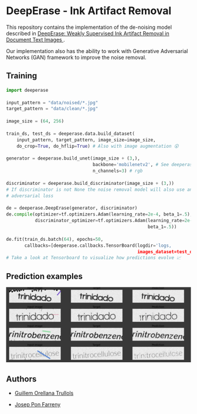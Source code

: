 # DeepErase - Ink Artifact Removal

This repository contains the implementation of the de-noising model described in
[DeepErase: Weakly Supervised Ink Artifact Removal in Document Text Images
](https://arxiv.org/abs/1910.07070).

Our implementation also has the ability to work with Generative Adversarial 
Networks (GAN) framework to improve the noise removal.

## Training

```python
import deeperase

input_pattern = "data/noised/*.jpg"
target_pattern = "data/clean/*.jpg"

image_size = (64, 256)

train_ds, test_ds = deeperase.data.build_dataset(
    input_pattern, target_pattern, image_size=image_size,
    do_crop=True, do_hflip=True) # Also with image augmentation 😲

generator = deeperase.build_unet(image_size + (3,), 
                                 backbone='mobilenetv2', # See deeperase/backbones.py
                                 n_channels=3) # rgb

discriminator = deeperase.build_discriminator(image_size + (3,))
# If discriminator is not None the noise removal model will also use an 
# adversarial loss

de = deeperase.DeepErase(generator, discriminator)
de.compile(optimizer=tf.optimizers.Adam(learning_rate=2e-4, beta_1=.5), 
           discriminator_optimizer=tf.optimizers.Adam(learning_rate=2e-4, 
                                                      beta_1=.5))

de.fit(train_ds.batch(64), epochs=50, 
       callbacks=[deeperase.callbacks.TensorBoard(logdir='logs,
                                                  images_dataset=test_ds)])
# Take a look at Tensorboard to visualize how predictions evolve 📈
```

## Prediction examples

![](images/predictions.png)

## Authors

* [Guillem Orellana Trullols](https://github.com/Guillem96)

* [Josep Pon Farreny](https://github.com/jponf)